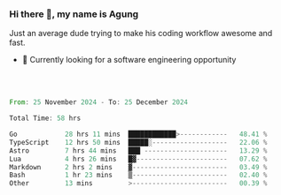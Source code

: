 ### Hi there 👋, my name is Agung
Just an average dude trying to make his coding workflow awesome and fast.

<!--
**agungfir98/agungfir98** is a ✨ _special_ ✨ repository because its `README.md` (this file) appears on your GitHub profile.
-->

- 🔭 Currently looking for a software engineering opportunity
<br/>
<br/>
<!--START_SECTION:waka-->

```rust
From: 25 November 2024 - To: 25 December 2024

Total Time: 58 hrs

Go            28 hrs 11 mins  ████████████>------------   48.41 %
TypeScript    12 hrs 50 mins  █████░-------------------   22.06 %
Astro         7 hrs 44 mins   ███ ---------------------   13.29 %
Lua           4 hrs 26 mins   █▓-----------------------   07.62 %
Markdown      2 hrs 2 mins    ▓------------------------   03.49 %
Bash          1 hr 23 mins    ▒------------------------   02.40 %
Other         13 mins         >------------------------   00.39 %
```

<!--END_SECTION:waka-->
